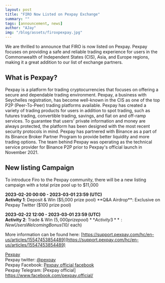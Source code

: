 ```yaml
---
layout: post
title: "FIRO Now Listed on Pexpay Exchange"
summary: ""
tags: [announcement, news]
author: "AJay"
img: "/blog/assets/firoxpexpay.jpg"
---
```


We are thrilled to announce that FIRO is now listed on Pexpay. Pexpay focuses on providing a safe and reliable trading experience for users in the Commonwealth of Independent States (CIS), Asia, and Europe regions, making it a great addition to our list of exchange partners.

## What is Pexpay?

Pexpay is a platform for trading cryptocurrencies that focuses on offering a secure and dependable trading environment. Pexpay, a business with Seychelles registration, has become well-known in the CIS as one of the top P2P (Peer-To-Peer) trading platforms available. Pexpay has created a variety of trading products for users in addition to spot trading, such as futures trading, convertible trading, savings, and fiat on and off-ramp services. To guarantee that users' private information and money are always protected, the platform has been designed with the most recent security protocols in mind.
Pexpay has partnered with Binance as a part of its Binance Broker Partner Program to provide better liquidity and more trading options. The team behind Pexpay was operating as the technical service provider for Binance P2P prior to Pexpay's official launch in November 2021.

## New listing Campaign

To introduce Firo to the Pexpay community, there will be a new listing campaign with a total prize pool up to $11,000

**2023-02-20 00:00 - 2023-03-01 23:59 (UTC)**  
**Activity 1**: Deposit & Win ($5,000 prize pool)  
**Q&A Airdrop**: Exclusive on Pexpay Twitter ($100 prize pool)  

**2023-02-22 12:00 - 2023-03-01 23:59 (UTC)**  
**Activity 2**: Trade & Win ($5,000 prize pool)  
**Activity 3**: New Users Welcoming Bonus ($10/ each)  

More information can be found here: [https://support.pexpay.com/hc/en-us/articles/15547453854489](https://support.pexpay.com/hc/en-us/articles/15547453854489)

[Pexpay](https://accounts.pexpay.com/en/register?ref=13270340)  
Pexpay twitter: [@pexpay](https://twitter.com/Pexpay_official)  
Pexpay Facebook: [Pexpay official facebook](https://www.facebook.com/pexpay.official/)  
Pexpay Telegram: [Pexpay official] https://www.facebook.com/pexpay.official/  
